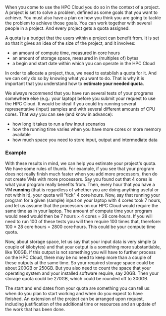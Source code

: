 When you come to use the HPC Cloud you do so in the context of a project. A project is set to solve a problem, defined as some goals that you want to achieve. You must also have a plan on how you think you are going to tackle the problem to achieve those goals. You can work together with several people in a project. And every project gets a quota assigned.

A quota is a budget that the users within a project can benefit from. It is set so that it gives an idea of the size of the project, and it involves:
* an amount of compute time, measured in core·hours
* an amount of storage space, measured in (multiples of) bytes
* a begin and start date within which you can operate in the HPC Cloud

In order to allocate a project, thus, we need to establish a quota for it. And we can only do so by knowing what you want to do. That is why it is important that you understand how to **estimate your needed quota**.

We always recommend that you have run several tests of your programs somewhere else (e.g.: your laptop) before you submit your request to use the HPC Cloud. It would be ideal if you could try running several representative (input) samples and with several different amounts of CPU cores. That way you can see (and know in advance):
* how long it takes to run a few input scenarios
* how the running time varies when you have more cores or more memory available
* how much space you need to store input, output and intermediate data

### Example
With these results in mind, we can help you estimate your project's quota. We have some rules of thumb. For example, if you see that your program does not really finish much faster when you add more processors, then do not create VMs with more processors. Say you found out that 4 cores is what your program really benefits from. Then, every hour that you have a VM **running** (that is regardless of whether you are doing anything useful or not within it), your quota will "tick" 4 core·hours. Now, say that running your program for a given (sample) input on your laptop with 4 cores took 7 hours, and let us assume that the processors on our HPC Cloud would require the same time as in your laptop. The amount of compute time your program would need would then be 7 hours × 4 cores = 28 core·hours. If you will need to run 100 of these tests you will then require 100 times that, therefore: 100 × 28 core·hours = 2800 core·hours. This could be your compute time quota.

Now, about storage space, let us say that your input data is very simple (a couple of kilobytes) and that your output is a something more substantiable, like 100GB. If this output is not something you will have to further process on the HPC Cloud, there may be no need to keep more than a couple of these outputs at the same time. So your required storage space could be about 200GB or 250GB. But you also need to count the space that your operating system and your installed software require, say 20GB. Then your storage quota could be 270GB, which could be rounded off to 300GB.

The start and end dates from your quota are something you can tell us: when do you plan to start working and when do you expect to have finished. An extension of the project can be arranged upon request, including justification of the additional time or resources and an update of the work that has been done.